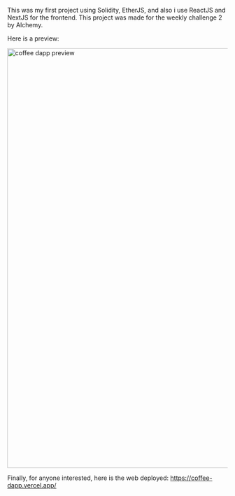 This was my first project using Solidity, EtherJS, and also i use ReactJS and NextJS for the frontend. This project was made for the weekly challenge 2 by Alchemy.

Here is a preview:

<img width="960" alt="coffee dapp preview" src="https://user-images.githubusercontent.com/86693266/171055105-f16ef242-53e9-4092-ac86-2ff7ed38cc22.png">

Finally, for anyone interested, here is the web deployed: https://coffee-dapp.vercel.app/
